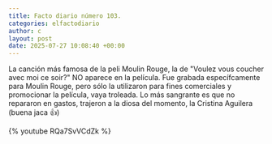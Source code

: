 ```yaml
---
title: Facto diario número 103.
categories: elfactodiario
author: c
layout: post
date: 2025-07-27 10:08:40 +00:00
---
```

La canción más famosa de la peli Moulin Rouge, la de "Voulez vous coucher avec moi ce soir?" NO aparece en la película. Fue grabada específcamente para Moulin Rouge, pero sólo la utilizaron para fines comerciales y promocionar la película, vaya troleada. Lo más sangrante es que no repararon en gastos, trajeron a la diosa del momento, la Cristina Aguilera (buena jaca 👍)

  {% youtube RQa7SvVCdZk %}
